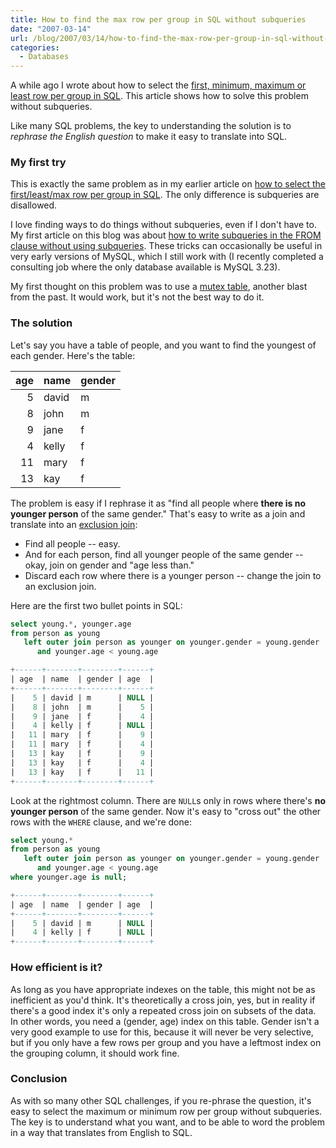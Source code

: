 ```yaml
---
title: How to find the max row per group in SQL without subqueries
date: "2007-03-14"
url: /blog/2007/03/14/how-to-find-the-max-row-per-group-in-sql-without-subqueries/
categories:
  - Databases
---
```

A while ago I wrote about how to select the [first, minimum, maximum or least row per group in SQL](/blog/2006/12/07/how-to-select-the-firstleastmax-row-per-group-in-sql/). This article shows how to solve this problem without subqueries.

Like many SQL problems, the key to understanding the solution is to *rephrase the English question* to make it easy to translate into SQL.

### My first try

This is exactly the same problem as in my earlier article on [how to select the first/least/max row per group in SQL](/blog/2006/12/07/how-to-select-the-firstleastmax-row-per-group-in-sql/). The only difference is subqueries are disallowed.

I love finding ways to do things without subqueries, even if I don't have to. My first article on this blog was about [how to write subqueries in the FROM clause without using subqueries](/blog/2005/09/21/subselects-in-mysql/). These tricks can occasionally be useful in very early versions of MySQL, which I still work with (I recently completed a consulting job where the only database available is MySQL 3.23).

My first thought on this problem was to use a [mutex table](/blog/2005/09/22/mutex-tables-in-sql/), another blast from the past. It would work, but it's not the best way to do it.

### The solution

Let's say you have a table of people, and you want to find the youngest of each gender. Here's the table:

| age | name  | gender |
|----:|-------|--------|
|   5 | david | m      |
|   8 | john  | m      |
|   9 | jane  | f      |
|   4 | kelly | f      |
|  11 | mary  | f      |
|  13 | kay   | f      |

The problem is easy if I rephrase it as "find all people where **there is no younger person** of the same gender." That's easy to write as a join and translate into an [exclusion join](/blog/2005/09/23/how-to-write-a-sql-exclusion-join/):

*   Find all people -- easy.
*   And for each person, find all younger people of the same gender -- okay, join on gender and "age less than."
*   Discard each row where there is a younger person -- change the join to an exclusion join.

Here are the first two bullet points in SQL:

```sql
select young.*, younger.age
from person as young
   left outer join person as younger on younger.gender = young.gender
      and younger.age < young.age

+------+-------+--------+------+
| age  | name  | gender | age  |
+------+-------+--------+------+
|    5 | david | m      | NULL | 
|    8 | john  | m      |    5 |
|    9 | jane  | f      |    4 |
|    4 | kelly | f      | NULL |
|   11 | mary  | f      |    9 |
|   11 | mary  | f      |    4 |
|   13 | kay   | f      |    9 |
|   13 | kay   | f      |    4 |
|   13 | kay   | f      |   11 |
+------+-------+--------+------+
```

Look at the rightmost column. There are `NULL`s only in rows where there's **no younger person** of the same gender. Now it's easy to "cross out" the other rows with the `WHERE` clause, and we're done:

```sql
select young.*
from person as young
   left outer join person as younger on younger.gender = young.gender
      and younger.age < young.age
where younger.age is null;

+------+-------+--------+------+
| age  | name  | gender | age  |
+------+-------+--------+------+
|    5 | david | m      | NULL |
|    4 | kelly | f      | NULL |
+------+-------+--------+------+
```

### How efficient is it?

As long as you have appropriate indexes on the table, this might not be as inefficient as you'd think. It's theoretically a cross join, yes, but in reality if there's a good index it's only a repeated cross join on subsets of the data. In other words, you need a (gender, age) index on this table. Gender isn't a very good example to use for this, because it will never be very selective, but if you only have a few rows per group and you have a leftmost index on the grouping column, it should work fine.

### Conclusion

As with so many other SQL challenges, if you re-phrase the question, it's easy to select the maximum or minimum row per group without subqueries. The key is to understand what you want, and to be able to word the problem in a way that translates from English to SQL.
